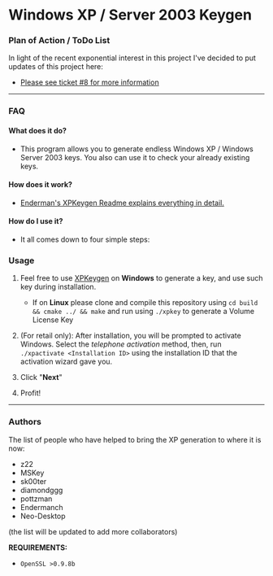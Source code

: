 # **Windows XP / Server 2003 Keygen**

### **Plan of Action / ToDo List**

In light of the recent exponential interest in this project I've decided to put updates of this project here:

* [Please see ticket #8 for more information](https://github.com/Neo-Desktop/WindowsXPKg/issues/8)


------

### **FAQ**

#### **What does it do?**

* This program allows you to generate endless Windows XP / Windows Server 2003 keys.
  You also can use it to check your already existing keys.

#### **How does it work?**

* [Enderman's XPKeygen Readme explains everything in detail.](https://github.com/Endermanch/XPKeygen)

#### **How do I use it?**

* It all comes down to four simple steps:


### **Usage**
1. Feel free to use [XPKeygen](https://github.com/Endermanch/XPKeygen) on **Windows** to generate a key, and use such key during installation.

    * If on **Linux** please clone and compile this repository using `cd build && cmake ../ && make` and run using `./xpkey` to generate a Volume License Key

2. (For retail only): After installation, you will be prompted to activate Windows. Select the *telephone activation* method, then, run `./xpactivate <Installation ID>` using the installation ID that the activation wizard gave you.

3. Click "**Next**"

4. Profit!


------


### Authors
The list of people who have helped to bring the XP generation to where it is now:
* z22
* MSKey
* sk00ter
* diamondggg
* pottzman
* Endermanch
* Neo-Desktop

(the list will be updated to add more collaborators)

**REQUIREMENTS:**

* `OpenSSL >0.9.8b`